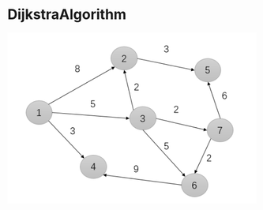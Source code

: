 # DijkstraAlgorithm

![](https://github.com/ShowTimeWalker/DijkstraAlgorithm/blob/master/images/001.png)
